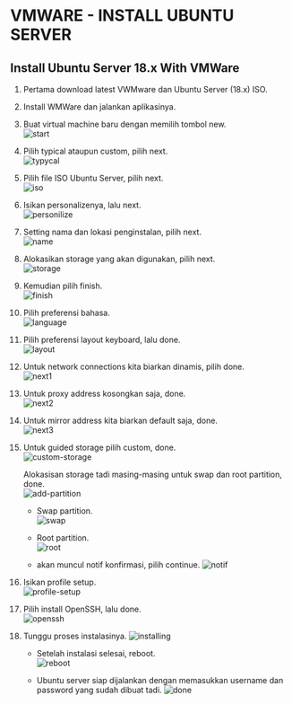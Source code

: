 # **VMWARE - INSTALL UBUNTU SERVER** 
## Install Ubuntu Server 18.x With VMWare

1. Pertama download latest VWMware dan Ubuntu Server (18.x) ISO.
2. Install WMWare dan jalankan aplikasinya.
3. Buat virtual machine baru dengan memilih tombol new. <br>
   ![start](assets/images-install-ubuntu-server/start.png) <br>

4. Pilih typical ataupun custom, pilih next. <br>
   ![typycal](assets/images-install-ubuntu-server/typical.png) <br>

5. Pilih file ISO Ubuntu Server, pilih next. <br>
   ![iso](assets/images-install-ubuntu-server/iso.png) <br>

6. Isikan personalizenya, lalu next. <br>
   ![personilize](assets/images-install-ubuntu-server/personalize.png) <br>

7. Setting nama dan lokasi penginstalan, pilih next. <br>
   ![name](assets/images-install-ubuntu-server/name.png) <br>

8. Alokasikan storage yang akan digunakan, pilih next. <br>
   ![storage](assets/images-install-ubuntu-server/storage.png) <br>

9. Kemudian pilih finish. <br>
    ![finish](assets/images-install-ubuntu-server/finish.png) <br>

10. Pilih preferensi bahasa. <br>
    ![language](assets/images-install-ubuntu-server/language.png) <br>

11. Pilih preferensi layout keyboard, lalu done. <br>
    ![layout](assets/images-install-ubuntu-server/layout.png) <br>

12. Untuk network connections kita biarkan dinamis, pilih done. <br>
    ![next1](assets/images-install-ubuntu-server/next1.png) <br>

13. Untuk proxy address kosongkan saja, done. <br>
    ![next2](assets/images-install-ubuntu-server/next2.png) <br>

14. Untuk mirror address kita biarkan default saja, done. <br>
    ![next3](assets/images-install-ubuntu-server/next3.png) <br>
 
15. Untuk guided storage pilih custom, done. <br>
    ![custom-storage](assets/images-install-ubuntu-server/custom-storage.png) <br>

    Alokasisan storage tadi masing-masing untuk swap dan root partition, done. <br>
    ![add-partition](assets/images-install-ubuntu-server/add-partition.png) <br>

    - Swap partition. <br>
    ![swap](assets/images-install-ubuntu-server/swap2.png) <br>

    - Root partition. <br>
    ![root](assets/images-install-ubuntu-server/root.png) <br>

    - akan muncul notif konfirmasi, pilih continue.
    ![notif](assets/images-install-ubuntu-server/notif.png) <br>

16. Isikan profile setup. <br>
    ![profile-setup](assets/images-install-ubuntu-server/profile-setup.png) <br>

17. Pilih install OpenSSH, lalu done. <br>
    ![openssh](assets/images-install-ubuntu-server/openssh.png) <br>

18. Tunggu proses instalasinya.
    ![installing](assets/images-install-ubuntu-server/installing.png) <br>

    - Setelah instalasi selesai, reboot. <br>
    ![reboot](assets/images-install-ubuntu-server/reboot.png) <br>

    - Ubuntu server siap dijalankan dengan memasukkan username dan password yang sudah dibuat tadi.
    ![done](assets/images-install-ubuntu-server/done.png) <br>